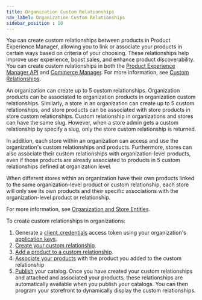 ```yaml
---
title: Organization Custom Relationships
nav_label: Organization Custom Relationships
sidebar_position : 10
---
```


You can create custom relationships between products in Product Experience Manager, allowing you to link or associate your products in certain ways based on criteria of your choosing. These relationships help improve user experience, boost sales, and enhance product discoverability. You can create custom relationships in both the [Product Experience Manager API](/docs/api/pxm/products/product-experience-manager-introduction) and [Commerce Manager](/ui). For more information, see [Custom Relationships](/docs/partials/pxm/custom-relationships/croverview).

An organization can create up to 5 custom relationships. Organization products can be associated to organization products in organization custom relationships. Similarly, a store in an organization can create up to 5 custom relationships, and store products can be associated with store products in store custom relationships. Custom relationship in organizations and stores can have the same slug. However, when a store admin gets a custom relationship by specify a slug, only the store custom relationship is returned.

In addition, each store within an organization can access and use the organization's custom relationships and products. Furthermore, stores can also associate their custom relationships with organization-level products, even if those products are already associated to products in 5 custom relationships defined at organization level.

When different stores within an organization have their own products linked to the same organization-level product or custom relationship, each store will only see its own products and their specific associations with the organization-level product or relationship.

For more information, see [Organization and Store Entities](/guides/key-concepts/organizations/org-level-entities).

To create custom relationships in organizations:

1. Generate a [client_credentials](/docs/authentication/Tokens/client-credential-token) access token using your organization's [application keys](/docs/api/application-keys/application-keys-introduction).
1. [Create your custom relationship](/docs/api/custom-relationships/create-custom-relationship).
1. [Add a product to a custom relationship](/docs/api/custom-relationship/post-attach-custom-relationship).
1. [Associate your products](/docs/api/flows/create-an-entry) with the product you added to the custom relationship
1. [Publish](/docs/api/pxm/products/create-product-template-relationship) your catalog. Once you have created your custom relationships and attached and associated your products, these relationships are automatically available when you publish your catalogs. You can then program your storefront to dynamically display the custom relationships.

